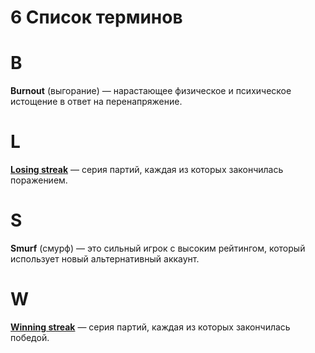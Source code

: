 # 6 Список терминов

# B

**Burnout** (выгорание) — нарастающее физическое и психическое истощение в ответ на перенапряжение.

# L

[**Losing streak**](https://en.wikipedia.org/wiki/Losing_streak) — серия партий, каждая из которых закончилась поражением.

# S

**Smurf** (смурф) — это сильный игрок с высоким рейтингом, который использует новый альтернативный аккаунт.

# W

[**Winning streak**](https://en.wikipedia.org/wiki/Winning_streak) — серия партий, каждая из которых закончилась победой.